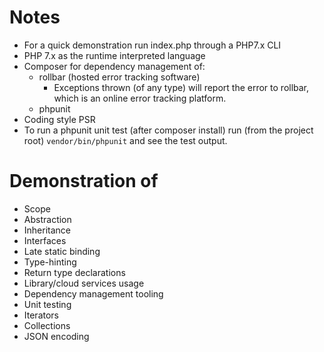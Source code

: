 Notes
===
* For a quick demonstration run index.php through a PHP7.x CLI
* PHP 7.x as the runtime interpreted language
* Composer for dependency management of:
    * rollbar (hosted error tracking software)
        * Exceptions thrown (of any type) will report the error to rollbar, which is an online error tracking platform.
    * phpunit
* Coding style PSR
* To run a phpunit unit test (after composer install) run (from the project root) `vendor/bin/phpunit` and see the test output.

Demonstration of
===
* Scope
* Abstraction
* Inheritance
* Interfaces
* Late static binding
* Type-hinting
* Return type declarations
* Library/cloud services usage
* Dependency management tooling
* Unit testing
* Iterators
* Collections
* JSON encoding
